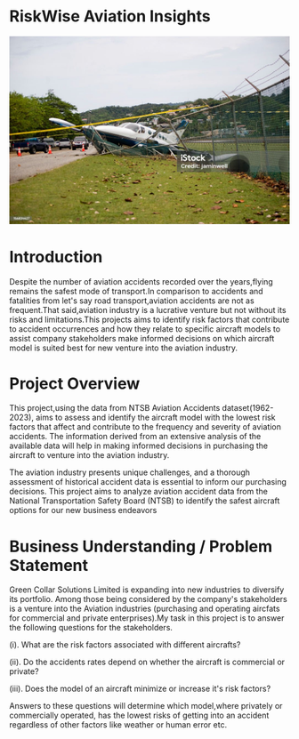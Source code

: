 # RiskWise Aviation Insights

![image](https://github.com/Liliankaburo/dsc-phase-1-project-v3/blob/5a8d9c676699a5f2a0c55c119d479c13cb0a9f85/istockphoto-156834627-1024x1024.jpg)


# Introduction

Despite the number of aviation accidents recorded over the years,flying remains the safest mode of transport.In comparison to accidents and fatalities from let's say road transport,aviation accidents are not as frequent.That said,aviation industry is a lucrative venture but not without its risks and limitations.This projects aims to identify risk factors that contribute to accident occurrences and how they relate to specific aircraft models to assist company stakeholders make informed decisions on which aircraft model is suited best for new venture into the aviation industry.

# Project Overview

This project,using the data from NTSB Aviation Accidents dataset(1962-2023), aims to assess and identify the aircraft model with the lowest risk factors that affect and contribute to the frequency and severity of aviation accidents. The information derived from an extensive analysis of the available data will help in making informed decisions in purchasing the aircraft to venture into the aviation industry.

The aviation industry presents unique challenges, and a thorough assessment of historical accident data is essential to inform our purchasing decisions. This project aims to analyze aviation accident data from the National Transportation Safety Board (NTSB) to identify the safest aircraft options for our new business endeavors

# Business Understanding / Problem Statement

Green Collar Solutions Limited is expanding into new industries to diversify its portfolio. Among those being considered by the company's stakeholders is a venture into the Aviation industries (purchasing and operating aircfats for commercial and private enterprises).My task in this project is to answer the following questions for the stakeholders.

(i). What are the risk factors associated with different aircrafts?

(ii). Do the accidents rates depend on whether the aircraft is commercial or private?

(iii). Does the model of an aircraft minimize or increase it's risk factors?

Answers to these questions will determine which model,where privately or commercially operated, has the lowest risks of getting into an accident regardless of other factors like weather or human error etc.

